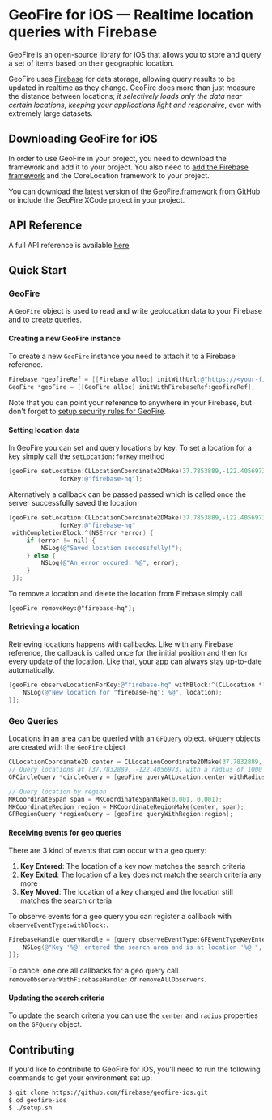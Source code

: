 # GeoFire for iOS — Realtime location queries with Firebase

GeoFire is an open-source library for iOS that allows you to store and query a
set of items based on their geographic location.

GeoFire uses [Firebase](https://www.firebase.com/) for data storage, allowing
query results to be updated in realtime as they change.  GeoFire does more than
just measure the distance between locations; *it selectively loads only the
data near certain locations, keeping your applications light and responsive*,
even with extremely large datasets.

## Downloading GeoFire for iOS

In order to use GeoFire in your project, you need to download the framework and
add it to your project.  You also need to [add the Firebase
framework](https://www.firebase.com/docs/ios-quickstart.html) and the
CoreLocation framework to your project.

You can download the latest version of the [GeoFire.framework from
GitHub](dist/GeoFire.framework.zip) or include the GeoFire XCode project in your
project.

## API Reference

A full API reference is available [here](https://geofire-ios.firebaseapp.com/docs/)

## Quick Start

### GeoFire

A `GeoFire` object is used to read and write geolocation data to your Firebase
and to create queries.

#### Creating a new GeoFire instance

To create a new `GeoFire` instance you need to attach it to a Firebase reference.

```objective-c
Firebase *geofireRef = [[Firebase alloc] initWithUrl:@"https://<your-firebase>.firebaseio.com/"];
GeoFire *geoFire = [[GeoFire alloc] initWithFirebaseRef:geofireRef];
```
Note that you can point your reference to anywhere in your Firebase, but don't
forget to [setup security rules for
GeoFire](https://github.com/firebase/geofire/blob/master/examples/securityRules/rules.json).

#### Setting location data

In GeoFire you can set and query locations by key. To set a location for a key
simply call the `setLocation:forKey` method

```objective-c
[geoFire setLocation:CLLocationCoordinate2DMake(37.7853889,-122.4056973)
              forKey:@"firebase-hq"];
```

Alternatively a callback can be passed passed which is called once the server
successfully saved the location
```objective-c
[geoFire setLocation:CLLocationCoordinate2DMake(37.7853889,-122.4056973)
              forKey:@"firebase-hq"
 withCompletionBlock:^(NSError *error) {
     if (error != nil) {
         NSLog(@"Saved location successfully!");
     } else {
         NSLog(@"An error occured: %@", error);
     }
 }];
```

To remove a location and delete the location from Firebase simply call
```objectice-c
[geoFire removeKey:@"firebase-hq"];
```

#### Retrieving a location

Retrieving locations happens with callbacks. Like with any Firebase reference,
the callback is called once for the initial position and then for every update
of the location. Like that, your app can always stay up-to-date automatically.

```objective-c
[geoFire observeLocationForKey:@"firebase-hq" withBlock:^(CLLocation *location) {
    NSLog(@"New location for "firebase-hq": %@", location);
}];
```

### Geo Queries

Locations in an area can be queried with an `GFQuery` object. `GFQuery` objects are created with the `GeoFire` object

```objective-c
CLLocationCoordinate2D center = CLLocationCoordinate2DMake(37.7832889, -122.4056973);
// Query locations at [37.7832889, -122.4056973] with a radius of 1000 meters
GFCircleQuery *circleQuery = [geoFire queryAtLocation:center withRadius:1000];

// Query location by region
MKCoordinateSpan span = MKCoordinateSpanMake(0.001, 0.001);
MKCoordinateRegion region = MKCoordinateRegionMake(center, span);
GFRegionQuery *regionQuery = [geoFire queryWithRegion:region];
```

#### Receiving events for geo queries

There are 3 kind of events that can occur with a geo query:

1. **Key Entered**: The location of a key now matches the search criteria
2. **Key Exited**: The location of a key does not match the search criteria any more
3. **Key Moved**: The location of a key changed and the location still matches the search criteria

To observe events for a geo query you can register a callback with `observeEventType:withBlock:`.

```objective-c
FirebaseHandle queryHandle = [query observeEventType:GFEventTypeKeyEntered withBlock:^(NSString *key, CLLocation *location) {
    NSLog(@"Key '%@' entered the search area and is at location '%@'", location);
}];
```

To cancel one ore all callbacks for a geo query call `removeObserverWithFirebaseHandle:` or `removeAllObservers`.

#### Updating the search criteria

To update the search criteria you can use the `center` and `radius` properties on the `GFQuery` object.

## Contributing

If you'd like to contribute to GeoFire for iOS, you'll need to run the
following commands to get your environment set up:

```bash
$ git clone https://github.com/firebase/geofire-ios.git
$ cd geofire-ios
$ ./setup.sh
```
